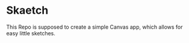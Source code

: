 # Skaetch
This Repo is supposed to create a simple Canvas app, which allows for easy little sketches.
